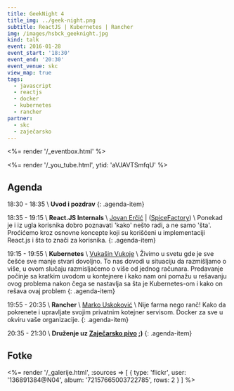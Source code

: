 ```yaml
---
title: GeekNight 4
title_img: ../geek-night.png
subtitle: ReactJS | Kubernetes | Rancher
img: /images/hsbck_geeknight.jpg
kind: talk
event: 2016-01-28
event_start: '18:30'
event_end: '20:30'
event_venue: skc
view_map: true
tags:
  - javascript
  - reactjs
  - docker
  - kubernetes
  - rancher
partner:
  - skc
  - zaječarsko
---
```


<%= render '/_eventbox.html' %>

<%= render '/_you_tube.html', ytid: 'aVJAVTSmfqU' %>

## Agenda

<span class="icon-clock" /> 18:30 - 18:35 \\
**Uvod i pozdrav**
{: .agenda-item}

<span class="icon-clock" /> 18:35 - 19:15 \\
**React.JS Internals** \\
<span class="icon-user" /> [Jovan Erčić](https://www.linkedin.com/in/jokka) | <span class="icon-home" /> ([SpiceFactory](http://spicefactory.co/)) \\
  Ponekad je i iz ugla korisnika dobro poznavati 'kako' nešto radi, a ne samo
  'šta'. Proćićemo kroz osnovne koncepte koji su korišćeni u implementaciji
  React.js i šta to znači za korisnika.
{: .agenda-item}

<span class="icon-clock" /> 19:15 - 19:55 \\
**Kubernetes** \\
<span class="icon-user" /> [Vukašin Vukoje](https://twitter.com/wukoje) \\
  Živimo u svetu gde je sve češće sve manje stvari dovoljno. To nas dovodi u situaciju da razmišljamo o više, u ovom slučaju razmisljaćemo o više od jednog računara.
  Predavanje počinje sa kratkim uvodom u kontejnere i kako nam oni pomažu u rešavanju ovog problema nakon čega se nastavlja sa šta je Kubernetes-om i kako on rešava ovaj problem
{: .agenda-item}

<span class="icon-clock" /> 19:55 - 20:35 \\
**Rancher**  \\
<span class="icon-user" /> [Marko Uskoković](https://www.linkedin.com/in/uskokovicmarko) \\
  Nije farma nego ranč! Kako da pokrenete i upravljate svojim privatnim kotejner servisom. Docker za sve u okviru vaše organizacije.
{: .agenda-item}

<span class="icon-clock" /> 20:35 - 21:30 \\
**Druženje uz [Zaječarsko pivo](http://zajecarskopivo.com/) ;)**
{: .agenda-item}

## Fotke

<%= render '/_galerije.html', :sources => [ { type: 'flickr', user: '136891384@N04', album: '72157665003722785', rows: 2 } ] %>
